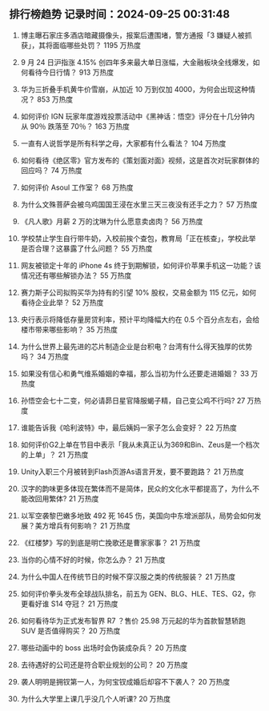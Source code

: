 
## 排行榜趋势 记录时间：2024-09-25 00:31:48
  
  1. 博主曝石家庄多酒店暗藏摄像头，报案后遭围堵，警方通报「3 嫌疑人被抓获」，其将面临哪些处罚？ 1195 万热度
    
  2. 9 月 24 日沪指涨 4.15% 创四年多来最大单日涨幅，大金融板块全线爆发，如何看待今日行情？ 913 万热度
    
  3. 华为三折叠手机黄牛价雪崩，从加近 10 万到仅加 4000，为何会出现这种情况？ 853 万热度
    
  4. 如何评价 IGN 玩家年度游戏投票活动中《黑神话：悟空》评分在十几分钟内从 90％ 跌落至 70％？ 163 万热度
    
  5. 一直有人说哲学是所有科学之母，大家都有什么看法？ 104 万热度
    
  6. 如何看待《绝区零》官方发布的《策划面对面》视频，这是首次对玩家群体的回应吗？ 74 万热度
    
  7. 如何评价 Asoul 工作室？ 68 万热度
    
  8. 为什么文殊菩萨会被乌鸡国国王浸在水里三天三夜没有还手之力？ 57 万热度
    
  9. 《凡人歌》月薪 2 万的沈琳为什么愿意卖卤肉？ 56 万热度
    
  10. 学校禁止学生自行带牛奶，入校前挨个查包，教育局「正在核查」，学校此举是否合理？这暴露了什么问题？ 55 万热度
    
  11. 网友被锁定十年的 iPhone 4s 终于到期解锁，如何评价苹果手机这一功能？该情况还有哪些解锁办法？ 55 万热度
    
  12. 赛力斯子公司拟购买华为持有的引望 10% 股权，交易金额为 115 亿元，如何看待企业此举？ 52 万热度
    
  13. 央行表示将降低存量房贷利率，预计平均降幅大约在 0.5 个百分点左右，会给楼市带来哪些影响？ 35 万热度
    
  14. 为什么世界上最先进的芯片制造企业是台积电？台湾有什么得天独厚的优势吗？ 34 万热度
    
  15. 如果没有信心和勇气维系婚姻的幸福，那么当初为什么还要走进婚姻？ 33 万热度
    
  16. 孙悟空会七十二变，何必请昴日星官降服蝎子精，自己变公鸡不行吗? 27 万热度
    
  17. 谁能告诉我《哈利波特》中，最后姨妈一家子怎么会变好？ 22 万热度
    
  18. 如何评价G2上单在节目中表示「我从未真正认为369和Bin、Zeus是一个档次的上单」？ 21 万热度
    
  19. Unity入职三个月被转到Flash页游As语言开发，要不要跑路？ 21 万热度
    
  20. 汉字的韵味更多体现在繁体而不是简体，民众的文化水平都提高了，为什么不能改回用繁体? 21 万热度
    
  21. 以军空袭黎巴嫩多地致 492 死 1645 伤，美国向中东增派部队，局势会如何发展？美方增兵有何影响？ 21 万热度
    
  22. 《红楼梦》写的到底是明亡挽歌还是曹家家事？ 21 万热度
    
  23. 当你的心情不好的时候，你怎么办？ 21 万热度
    
  24. 为什么中国人在传统节日的时候不穿汉服之类的传统服装？ 21 万热度
    
  25. 如何评价拳头发布全球战队排名，前五为 GEN、BLG、HLE、TES、G2，你更看好谁 S14 夺冠？ 21 万热度
    
  26. 如何看待华为正式发布智界 R7 ？售价 25.98 万元起的华为首款智慧轿跑 SUV 是否值得购买？ 20 万热度
    
  27. 哪些动画中的 boss 出场时会伪装成杂兵？ 20 万热度
    
  28. 去待遇好的公司还是符合职业规划的公司？ 20 万热度
    
  29. 袭人明明是拥钗第一人，为何宝钗成婚后却容不下袭人？ 20 万热度
    
  30. 为什么大学里上课几乎没几个人听课? 20 万热度
    